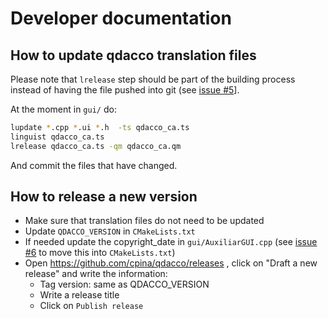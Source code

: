 # Developer documentation
## How to update qdacco translation files
Please note that `lrelease` step should be part of the building process instead of having the file pushed into git (see [issue #5](https://github.com/cpina/qdacco/issues/5)].

At the moment in `gui/` do:
```sh
lupdate *.cpp *.ui *.h  -ts qdacco_ca.ts
linguist qdacco_ca.ts
lrelease qdacco_ca.ts -qm qdacco_ca.qm
```
And commit the files that have changed.

## How to release a new version
 * Make sure that translation files do not need to be updated
 * Update `QDACCO_VERSION` in `CMakeLists.txt`
 * If needed update the copyright_date in `gui/AuxiliarGUI.cpp` (see [issue #6](//github.com/cpina/qdacco/issues/6) to move this into `CMakeLists.txt`)
 * Open https://github.com/cpina/qdacco/releases , click on "Draft a new release" and write the information:
   * Tag version: same as QDACCO_VERSION
   * Write a release title
   * Click on `Publish release`
